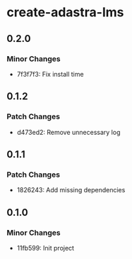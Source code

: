 # create-adastra-lms

## 0.2.0

### Minor Changes

- 7f3f7f3: Fix install time

## 0.1.2

### Patch Changes

- d473ed2: Remove unnecessary log

## 0.1.1

### Patch Changes

- 1826243: Add missing dependencies

## 0.1.0

### Minor Changes

- 11fb599: Init project
